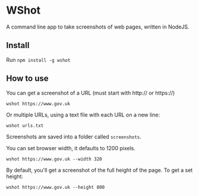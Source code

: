 # WShot

A command line app to take screenshots of web pages, written in NodeJS.

## Install

Run `npm install -g wshot`

## How to use

You can get a screenshot of a URL (must start with http:// or https://)

`wshot https://www.gov.uk`

Or multiple URLs, using a text file with each URL on a new line:

`wshot urls.txt`

Screenshots are saved into a folder called `screenshots`.

You can set browser width, it defaults to 1200 pixels.

`wshot https://www.gov.uk --width 320`

By default, you'll get a screenshot of the full height of the page. To get a set height:

`wshot https://www.gov.uk --height 800`
